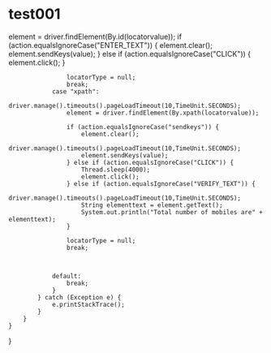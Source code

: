# test001

element = driver.findElement(By.id(locatorvalue));
					if (action.equalsIgnoreCase("ENTER_TEXT")) {
						element.clear();
						element.sendKeys(value);
					} else if (action.equalsIgnoreCase("CLICK")) {
						element.click();
					}

					locatorType = null;
					break;
				case "xpath":
					driver.manage().timeouts().pageLoadTimeout(10,TimeUnit.SECONDS);
					element = driver.findElement(By.xpath(locatorvalue));

					if (action.equalsIgnoreCase("sendkeys")) {
						element.clear();
						driver.manage().timeouts().pageLoadTimeout(10,TimeUnit.SECONDS);
						element.sendKeys(value);
					} else if (action.equalsIgnoreCase("CLICK")) {
						Thread.sleep(4000);
						element.click();
					} else if (action.equalsIgnoreCase("VERIFY_TEXT")) {
						driver.manage().timeouts().pageLoadTimeout(10,TimeUnit.SECONDS);
						String elementtext = element.getText();
						System.out.println("Total number of mobiles are" + elementtext);
					}

					locatorType = null;
					break;

				

				default:
					break;
				}
			} catch (Exception e) {
				e.printStackTrace();
			}
		}
	}
}
